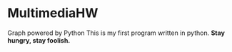 # MultimediaHW
Graph powered by Python
This is my first program written in python.
__Stay hungry, stay foolish.__
